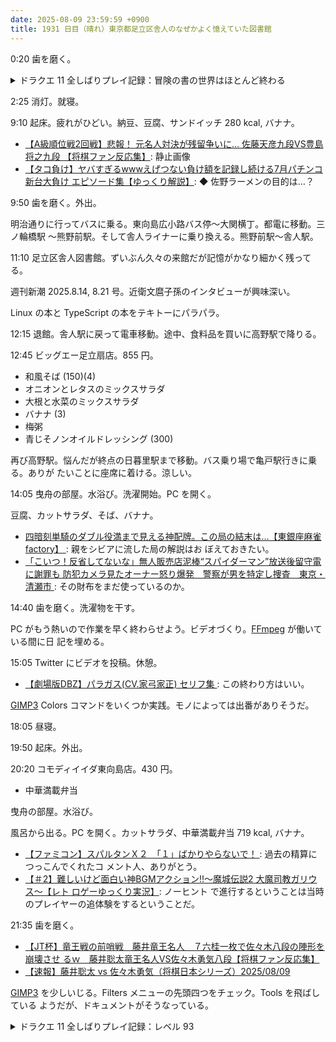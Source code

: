 ```yaml
---
date: 2025-08-09 23:59:59 +0900
title: 1931 日目（晴れ）東京都足立区舎人のなぜかよく憶えていた図書館
---
```


0:20 歯を磨く。

<details><summary>ドラクエ 11 全しばりプレイ記録：冒険の書の世界はほとんど終わる</summary>
<p>ロンダルキアの洞窟に行ってみる。最上階にボスがいるわけだが、来るのが面倒なので一発で勝ちたい。
しかし、ボコボコにやられて数回目の挑戦で勝利。セーニャのメガザルが効果的なタイミングで発動できた。
ドラクエ 2 の冒険の書が完成。</p>

<p>モンスター図鑑埋め。渓谷マップにうっかり漏れ。それ以外はすべて転生モンスター。
ホワイトサンゴラを一発で埋める。</p>

<p>黄金城一階でメタルドラゴンの転生モンスターの出現を待つ。今晩はダメだ。</p>
</details>

2:25 消灯。就寝。

9:10 起床。疲れがひどい。納豆、豆腐、サンドイッチ 280 kcal, バナナ。

* [【A級順位戦2回戦】悲報！ 元名人対決が残留争いに… 佐藤天彦九段VS豊島将之九段
  【将棋ファン反応集】](https://www.youtube.com/watch?v=qfx4xdVnv78): 静止画像
* [【タコ負け】ヤバすぎるwwwえげつない負け額を記録し続ける7月パチンコ新台大負け
  エピソード集【ゆっくり解説】](https://www.youtube.com/watch?v=rvhpQak_Adc): ◆
  佐野ラーメンの目的は…？

9:50 歯を磨く。外出。

明治通りに行ってバスに乗る。東向島広小路バス停～大関横丁。都電に移動。三ノ輪橋駅
～熊野前駅。そして舎人ライナーに乗り換える。熊野前駅～舎人駅。

<blockquote class="twitter-tweet"
  data-conversation="none"
  data-media-max-width="480" data-theme="dark" data-align="center">
<a href="https://twitter.com/showa_yojyo/status/1954060533956849914"></a>
</blockquote>

11:10 足立区舎人図書館。ずいぶん久々の来館だが記憶がかなり細かく残ってる。

週刊新潮 2025.8.14, 8.21 号。近衛文麿子孫のインタビューが興味深い。

Linux の本と TypeScript の本をテキトーにパラパラ。

12:15 退館。舎人駅に戻って電車移動。途中、食料品を買いに高野駅で降りる。

12:45 ビッグエー足立扇店。855 円。

* 和風そば (150)(4)
* オニオンとレタスのミックスサラダ
* 大根と水菜のミックスサラダ
* バナナ (3)
* 梅粥
* 青じそノンオイルドレッシング (300)

再び高野駅。悩んだが終点の日暮里駅まで移動。バス乗り場で亀戸駅行きに乗る。ありが
たいことに座席に着ける。涼しい。

14:05 曳舟の部屋。水浴び。洗濯開始。PC を開く。

豆腐、カットサラダ、そば、バナナ。

* [四暗刻単騎のダブル役満まで見える神配牌。この局の結末は…【東銀座麻雀factory】
  ](https://www.youtube.com/watch?v=gLrN8guRa3I): 親をシビアに流した局の解説はお
  ぼえておきたい。
* [「こいつ！反省してないな」無人販売店泥棒“スパイダーマン”放送後留守電に謝罪も
  防犯カメラ見たオーナー怒り爆発　警察が男を特定し捜査　東京・清瀬市
  ](https://www.youtube.com/watch?v=KW96CTqAvhY): その財布をまだ使っているのか。

14:40 歯を磨く。洗濯物を干す。

PC がもう熱いので作業を早く終わらせよう。ビデオづくり。[FFmpeg] が働いている間に日
記を埋める。

15:05 Twitter にビデオを投稿。休憩。

* [【劇場版DBZ】パラガス(CV.家弓家正) セリフ集
  ](https://www.youtube.com/watch?v=uS_hB1m9VQ4): この終わり方はいい。

[GIMP3] Colors コマンドをいくつか実践。モノによっては出番がありそうだ。

18:05 昼寝。

19:50 起床。外出。

20:20 コモディイイダ東向島店。430 円。

* 中華満載弁当

曳舟の部屋。水浴び。

風呂から出る。PC を開く。カットサラダ、中華満載弁当 719 kcal, バナナ。

* [【ファミコン】スパルタンＸ２　「１」ばかりやらないで！
  ](https://www.youtube.com/watch?v=X9M_8DzbhgY): 過去の精算につっこんでくれたコ
  メント人、ありがとう。
* [【＃2】難しいけど面白い神BGMアクション!!～魔城伝説2 大魔司教ガリウス～【レト
  ロゲーゆっくり実況】](https://www.youtube.com/watch?v=A0lXXNzJ_pg): ノーヒント
  で進行するということは当時のプレイヤーの追体験をするということだ。

21:35 歯を磨く。

* [【JT杯】竜王戦の前哨戦　藤井竜王名人　７六桂一枚で佐々木八段の陣形を崩壊させ
  るｗ　藤井聡太竜王名人VS佐々木勇気八段【将棋ファン反応集】
  ](https://www.youtube.com/watch?v=dkUSt0JzK6o)
* [【速報】藤井聡太 vs 佐々木勇気（将棋日本シリーズ）2025/08/09
  ](https://www.youtube.com/watch?v=bSpTwwA7_Kc)

[GIMP3] を少しいじる。Filters メニューの先頭四つをチェック。Tools を飛ばしている
ようだが、ドキュメントがそうなっている。

<details><summary>ドラクエ 11 全しばりプレイ記録：レベル 93</summary>
<p>ネルセンの試練の巨人二人戦。二戦目 38 手で勝利。この前のザオラル地獄は何だったのだ。
カミュはやはり偉い。しかしここは賢者の試練の部屋だった。</p>

<p>賢者の試練の魔物一覧を埋める。二戦目で転生モンスターが出現してくれた。</p>

<p>ネルセンの試練が無明の魔神まで進んで、勇者の試練自体が詰んだ感がある。
仲間を呼ぶのは知っていたが、まさか三体居続けるパターンがあるとは。</p>

<p>気分を変えて転生モンスター狙い。勇者の試練ダンジョンに二種類。
ふつうはきせきのゆびわやネックレスを装備するのだが、しばりがあるので平手で行くしかない。
さっきのように上手くいく場合はそうそうない。たまに現れるメタルキングでレベルが上がってゆく。
主人公がアルテマソードを習得。ああ。</p>
</details>

[FFmpeg]: <https://ffmpeg.org/ffmpeg.html>
[GIMP3]: <https://docs.gimp.org/3.0/en/>
